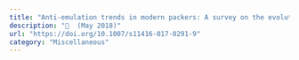```yaml
---
title: "Anti-emulation trends in modern packers: A survey on the evolution of anti-emulation techniques in UPA packers"
description: "📰  (May 2018)"
url: "https://doi.org/10.1007/s11416-017-0291-9"
category: "Miscellaneous"
---
```

